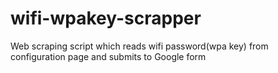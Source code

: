 # wifi-wpakey-scrapper
Web scraping script which reads wifi password(wpa key) from configuration page and submits to Google form
